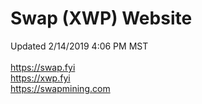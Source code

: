 # Swap (XWP) Website<br>
Updated 2/14/2019 4:06 PM MST<br><br>
https://swap.fyi<br>
https://xwp.fyi<br>
https://swapmining.com
